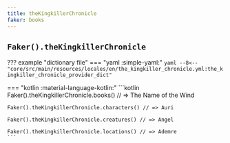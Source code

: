 ```yaml
---
title: theKingkillerChronicle
faker: books
---
```


## `Faker().theKingkillerChronicle`

??? example "dictionary file"
    === "yaml :simple-yaml:"
        ```yaml
        --8<-- "core/src/main/resources/locales/en/the_kingkiller_chronicle.yml:the_kingkiller_chronicle_provider_dict"
        ```

=== "kotlin :material-language-kotlin:"
    ```kotlin
    Faker().theKingkillerChronicle.books() // => The Name of the Wind

    Faker().theKingkillerChronicle.characters() // => Auri

    Faker().theKingkillerChronicle.creatures() // => Angel

    Faker().theKingkillerChronicle.locations() // => Ademre
    ```
